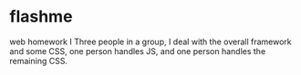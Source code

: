 # flashme

web homework I
Three people in a group, I deal with the overall framework and some CSS, one person handles JS, and one person handles the remaining CSS.
